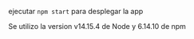 ejecutar `npm start` para desplegar la app

Se utilizo la version v14.15.4 de Node y 6.14.10 de npm
